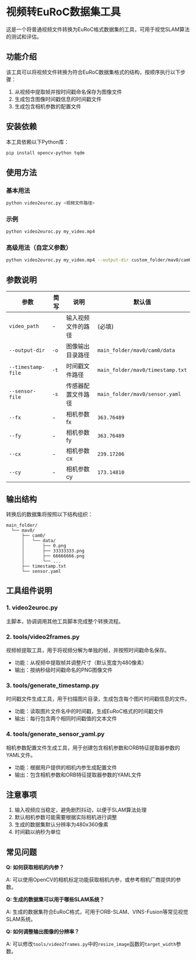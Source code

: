 # 视频转EuRoC数据集工具

这是一个将普通视频文件转换为EuRoC格式数据集的工具，可用于视觉SLAM算法的测试和评估。

## 功能介绍

该工具可以将视频文件转换为符合EuRoC数据集格式的结构，按顺序执行以下步骤：

1. 从视频中提取帧并按时间戳命名保存为图像文件
2. 生成包含图像时间戳信息的时间戳文件
3. 生成包含相机参数的配置文件

## 安装依赖

本工具依赖以下Python库：

```bash
pip install opencv-python tqdm
```

## 使用方法

### 基本用法

```bash
python video2euroc.py <视频文件路径>
```

### 示例

```bash
python video2euroc.py my_video.mp4
```

### 高级用法（自定义参数）

```bash
python video2euroc.py my_video.mp4 --output-dir custom_folder/mav0/cam0/data --fx 450.0 --fy 450.0
```

## 参数说明

| 参数 | 简写 | 说明 | 默认值 |
|------|------|------|--------|
| `video_path` | - | 输入视频文件的路径 | (必填) |
| `--output-dir` | `-o` | 图像输出目录路径 | `main_folder/mav0/cam0/data` |
| `--timestamp-file` | `-t` | 时间戳文件路径 | `main_folder/mav0/timestamp.txt` |
| `--sensor-file` | `-s` | 传感器配置文件路径 | `main_folder/mav0/sensor.yaml` |
| `--fx` | - | 相机参数fx | `363.76489` |
| `--fy` | - | 相机参数fy | `363.76489` |
| `--cx` | - | 相机参数cx | `239.17206` |
| `--cy` | - | 相机参数cy | `173.14810` |

## 输出结构

转换后的数据集将按照以下结构组织：

```
main_folder/
  └── mav0/
      ├── cam0/
      │   └── data/
      │       ├── 0.png
      │       ├── 33333333.png
      │       ├── 66666666.png
      │       └── ...
      ├── timestamp.txt
      └── sensor.yaml
```

## 工具组件说明

### 1. video2euroc.py

主脚本，协调调用其他工具脚本完成整个转换流程。

### 2. tools/video2frames.py

视频帧提取工具，用于将视频分解为单独的帧，并按照时间戳命名保存。

- 功能：从视频中提取帧并调整尺寸（默认宽度为480像素）
- 输出：按纳秒级时间戳命名的PNG图像文件

### 3. tools/generate_timestamp.py

时间戳文件生成工具，用于扫描图片目录，生成包含每个图片时间戳信息的文件。

- 功能：读取图片文件名中的时间戳，生成EuRoC格式的时间戳文件
- 输出：每行包含两个相同时间戳值的文本文件

### 4. tools/generate_sensor_yaml.py

相机参数配置文件生成工具，用于创建包含相机参数和ORB特征提取器参数的YAML文件。

- 功能：根据用户提供的相机内参生成配置文件
- 输出：包含相机参数和ORB特征提取器参数的YAML文件

## 注意事项

1. 输入视频应当稳定，避免剧烈抖动，以便于SLAM算法处理
2. 默认相机参数可能需要根据实际相机进行调整
3. 生成的数据集默认分辨率为480x360像素
4. 时间戳以纳秒为单位

## 常见问题

**Q: 如何获取相机的内参？**

A: 可以使用OpenCV的相机标定功能获取相机内参，或参考相机厂商提供的参数。

**Q: 生成的数据集可以用于哪些SLAM系统？**

A: 生成的数据集符合EuRoC格式，可用于ORB-SLAM、VINS-Fusion等常见视觉SLAM系统。

**Q: 如何调整输出图像的分辨率？**

A: 可以修改`tools/video2frames.py`中的`resize_image`函数的`target_width`参数。